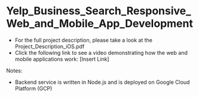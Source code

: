 # Yelp_Business_Search_Responsive_Web_and_Mobile_App_Development
 
- For the full project description, please take a look at the Project_Description_iOS.pdf
- Click the following link to see a video demonstrating how the web and mobile applications work: [Insert Link]

Notes:
- Backend service is written in Node.js and is deployed on Google Cloud Platform (GCP)

